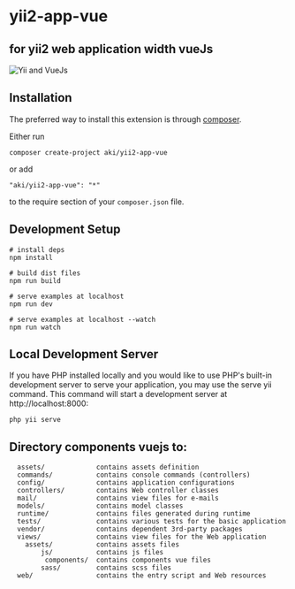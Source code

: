 # yii2-app-vue


for yii2 web application width vueJs 
------------

![Yii and VueJs](https://img.techpowerup.org/200225/yiivue.png)

Installation
------------

The preferred way to install this extension is through [composer](http://getcomposer.org/download/).

Either run

```
composer create-project aki/yii2-app-vue
```

or add

```
"aki/yii2-app-vue": "*"
```

to the require section of your `composer.json` file.

Development Setup
------------
```
# install deps
npm install

# build dist files
npm run build

# serve examples at localhost
npm run dev

# serve examples at localhost --watch
npm run watch
```

Local Development Server
----- 
If you have PHP installed locally and you would like to use PHP's built-in development server to serve your application, you may use the serve yii command. This command will start a development server at http://localhost:8000:
```
php yii serve
```
Directory components vuejs to:
----- 

```
  assets/             contains assets definition
  commands/           contains console commands (controllers)
  config/             contains application configurations
  controllers/        contains Web controller classes
  mail/               contains view files for e-mails
  models/             contains model classes
  runtime/            contains files generated during runtime
  tests/              contains various tests for the basic application
  vendor/             contains dependent 3rd-party packages
  views/              contains view files for the Web application
    assets/           contains assets files
        js/           contains js files
         components/  contains components vue files
        sass/         contains scss files
  web/                contains the entry script and Web resources
```



